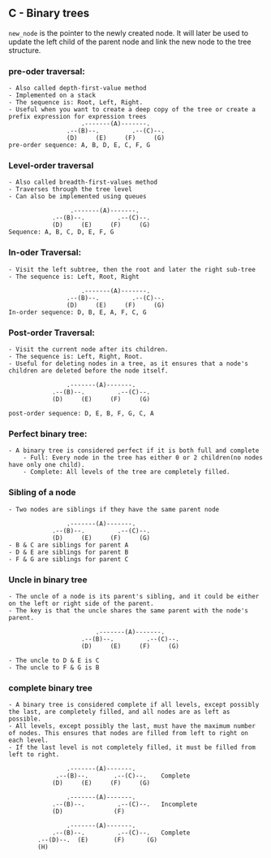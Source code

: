 ## C - Binary trees
`new_node` is the pointer to the newly created node. It will later be used to update the left child of the parent node and link the new node to the tree structure.

### pre-oder traversal:
    - Also called depth-first-value method
    - Implemented on a stack
    - The sequence is: Root, Left, Right.
    - Useful when you want to create a deep copy of the tree or create a prefix expression for expression trees
                        .-------(A)-------.
                    .--(B)--.         .--(C)--.
                    (D)     (E)     (F)     (G)
    pre-order sequence: A, B, D, E, C, F, G

### Level-order traversal
    - Also called breadth-first-values method
    - Traverses through the tree level
    - Can also be implemented using queues

                     .-------(A)-------.
                .--(B)--.         .--(C)--.
                (D)     (E)     (F)     (G)
    Sequence: A, B, C, D, E, F, G

### In-oder Traversal:
    - Visit the left subtree, then the root and later the right sub-tree
    - The sequence is: Left, Root, Right

                        .-------(A)-------.
                    .--(B)--.         .--(C)--.
                    (D)     (E)     (F)     (G)
    In-order sequence: D, B, E, A, F, C, G

### Post-order Traversal:
    - Visit the current node after its children.
    - The sequence is: Left, Right, Root.
    - Useful for deleting nodes in a tree, as it ensures that a node's children are deleted before the node itself.

                    .-------(A)-------.
                .--(B)--.         .--(C)--.
                (D)     (E)     (F)     (G)

    post-order sequence: D, E, B, F, G, C, A

### Perfect binary tree:
    - A binary tree is considered perfect if it is both full and complete
        - Full: Every node in the tree has either 0 or 2 children(no nodes have only one child).
        - Complete: All levels of the tree are completely filled.

### Sibling of a node
    - Two nodes are siblings if they have the same parent node

                    .-------(A)-------.
                .--(B)--.         .--(C)--.
                (D)     (E)     (F)     (G)
    - B & C are siblings for parent A
    - D & E are siblings for parent B
    - F & G are siblings for parent C

### Uncle in binary tree
    - The uncle of a node is its parent's sibling, and it could be either on the left or right side of the parent.
    - The key is that the uncle shares the same parent with the node's parent.

                            .-------(A)-------.
                        .--(B)--.         .--(C)--.
                        (D)     (E)     (F)     (G)

    - The uncle to D & E is C
    - The uncle to F & G is B

### complete binary tree
    - A binary tree is considered complete if all levels, except possibly the last, are completely filled, and all nodes are as left as possible.
    - All levels, except possibly the last, must have the maximum number of nodes. This ensures that nodes are filled from left to right on each level.
    - If the last level is not completely filled, it must be filled from left to right.

                    .-------(A)-------.
                 .--(B)--.       .--(C)--.    Complete
                (D)     (E)     (F)     (G)

                    .-------(A)-------.
                .--(B)--.         .--(C)--.   Incomplete
                (D)              (F)

                    .-------(A)-------.
                .--(B)--.         .--(C)--.   Complete
            .--(D)--.  (E)       (F)      (G)
            (H)